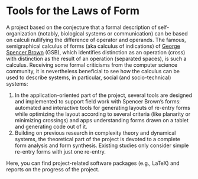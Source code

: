 # Tools for the Laws of Form

A project based on the conjecture that a formal description of self-organization (notably, biological systems or communication) can be based on calculi nullifying the difference of operator and operands. The famous, semigraphical calculus of forms (aka calculus of indications) of [George Spencer Brown](https://en.wikipedia.org/wiki/G._Spencer-Brown) (GSB), which identifies distinction as an operation (cross) with distinction as the result of an operation (separated spaces), is such a calculus. Receiving some formal criticisms from the computer science community, it is nevertheless beneficial to see how the calculus can be used to describe systems, in particular, social (and socio-technical) systems:
1. In the application-oriented part of the project, several tools are designed and implemented to support field work with Spencer Brown’s forms: automated and interactive tools for generating layouts of re-entry forms while optimizing the layout according to several criteria (like planarity or minimizing crossings) and apps understanding forms drawn on a tablet and generating code out of it.
2. Building on previous research in complexity theory and dynamical systems, the theoretical part of the project is devoted to a complete form analysis and form synthesis. Existing studies only consider simple re-entry forms with just one re-entry.
   
Here, you can find project-related software packages (e.g., LaTeX) and reports on the progress of the project.

